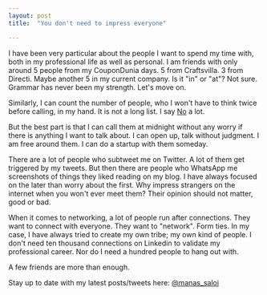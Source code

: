 ```yaml
---
layout: post
title:  "You don't need to impress everyone"

---
```


I have been very particular about the people I want to spend my time with, both in my professional life as well as personal. I am friends with only around 5 people from my CouponDunia days. 5 from Craftsvilla. 3 from Directi. Maybe another 5 in my current company. Is it "in" or "at"? Not sure. Grammar has never been my strength. Let's move on.

Similarly, I can count the number of people, who I won't have to think twice before calling, in my hand. It is not a long list. I say [No](https://manassaloi.com/2020/05/16/no-default.html) a lot.

But the best part is that I can call them at midnight without any worry if there is anything I want to talk about. I can open up, talk without judgment. I am free around them. I can do a startup with them someday.  

There are a lot of people who subtweet me on Twitter. A lot of them get triggered by my tweets. But then there are people who WhatsApp me screenshots of things they liked reading on my blog. I have always focused on the later than worry about the first. Why impress strangers on the internet when you won't ever meet them? Their opinion should not matter, good or bad.

When it comes to networking, a lot of people run after connections. They want to connect with everyone. They want to "network". Form ties. In my case, I have always tried to create my own tribe; my own kind of people. I don't need ten thousand connections on Linkedin to validate my professional career. Nor do I need a hundred people to hang out with.

A few friends are more than enough.

Stay up to date with my latest posts/tweets here: [@manas_saloi](http://twitter.com/manas_saloi)
